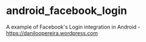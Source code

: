 # android_facebook_login
A example of Facebook's Login integration in Android - https://daniloopereira.wordpress.com
